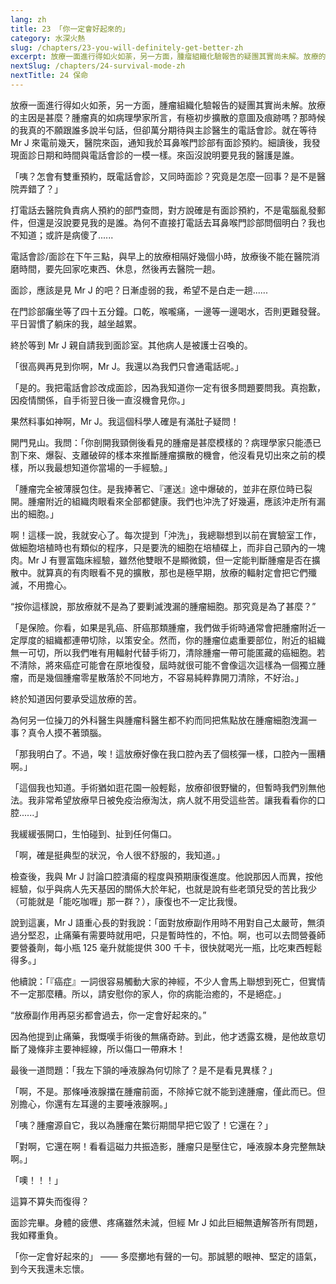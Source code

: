 ```yaml
---
lang: zh
title: 23 「你一定會好起來的」
category: 水深火熱
slug: /chapters/23-you-will-definitely-get-better-zh
excerpt: 放療一面進行得如火如荼，另一方面，腫瘤組織化驗報告的疑團其實尚未解。放療的主因是甚麼？腫瘤真的如病理學家所言，有極初步擴散的意圖及痕跡嗎？
nextSlug: /chapters/24-survival-mode-zh
nextTitle: 24 保命
---
```


<p class="cn">放療一面進行得如火如荼，另一方面，腫瘤組織化驗報告的疑團其實尚未解。放療的主因是甚麼？腫瘤真的如病理學家所言，有極初步擴散的意圖及痕跡嗎？那時候的我真的不願跟誰多說半句話，但卻萬分期待與主診醫生的電話會診。就在等待 Mr J 來電前幾天，醫院來函，通知我於耳鼻喉門診部有面診預約。細讀後，我發現面診日期和時間與電話會診的一模一樣。來函沒說明要見我的醫護是誰。

<p class="cn">「咦？怎會有雙重預約，既電話會診，又同時面診？究竟是怎麼一回事？是不是醫院弄錯了？」

<p class="cn">打電話去醫院負責病人預約的部門查問，對方說確是有面診預約，不是電腦亂發郵件，但還是沒說要見我的是誰。為何不直接打電話去耳鼻喉門診部問個明白？我也不知道；或許是病傻了......

<p class="cn">電話會診/面診在下午三點，與早上的放療相隔好幾個小時，放療後不能在醫院消磨時間，要先回家吃東西、休息，然後再去醫院一趟。

<p class="cn">面診，應該是見 Mr J 的吧？日漸虛弱的我，希望不是白走一趟......

<p class="cn">在門診部癱坐等了四十五分鐘。口乾，喉嚨痛，一邊等一邊喝水，否則更難發聲。平日習慣了躺床的我，越坐越累。

<p class="cn">終於等到 Mr J 親自請我到面診室。其他病人是被護士召喚的。

<p class="cn">「很高興再見到你啊，Mr J。我還以為我們只會通電話呢。」

<p class="cn">「是的。我把電話會診改成面診，因為我知道你一定有很多問題要問我。真抱歉，因疫情關係，自手術翌日後一直沒機會見你。」

<p class="cn">果然料事如神啊，Mr J。我這個科學人確是有滿肚子疑問！

<p class="cn">開門見山。我問：「你剖開我頸側後看見的腫瘤是甚麼模樣的？病理學家只能憑已割下來、爆裂、支離破碎的樣本來推斷腫瘤擴散的機會，他沒看見切出來之前的模樣，所以我最想知道你當場的一手經驗。」

<p class="cn">「腫瘤完全被薄膜包住。是我捧著它、『運送』途中爆破的，並非在原位時已裂開。腫瘤附近的組織肉眼看來全部都健康。我們也沖洗了好幾遍，應該沖走所有漏出的細胞。」

<p class="cn">啊！這樣一說，我就安心了。每次提到「沖洗」，我總聯想到以前在實驗室工作，做細胞培植時也有類似的程序，只是要洗的細胞在培植碟上，而非自己頸內的一塊肉。Mr J 有豐富臨床經驗，雖然他雙眼不是顯微鏡，但一定能判斷腫瘤是否在擴散中。就算真的有肉眼看不見的擴散，那也是極早期，放療的輻射定會把它們殲滅，不用擔心。

<q class="cn">按你這樣說，那放療就不是為了要剿滅洩漏的腫瘤細胞。那究竟是為了甚麼？

<p class="cn">「是保險。你看，如果是乳癌、肝癌那類腫瘤，我們做手術時通常會把腫瘤附近一定厚度的組織都連帶切除，以策安全。然而，你的腫瘤位處重要部位，附近的組織無一可切，所以我們唯有用輻射代替手術刀，清除腫瘤一帶可能匿藏的癌細胞。若不清除，將來癌症可能會在原地復發，屆時就很可能不會像這次這樣為一個獨立腫瘤，而是幾個腫瘤零星散落於不同地方，不容易純粹靠開刀清除，不好治。」

<p class="cn">終於知道因何要承受這放療的苦。

<p class="cn">為何另一位操刀的外科醫生與腫瘤科醫生都不約而同把焦點放在腫瘤細胞洩漏一事？真令人摸不著頭腦。

<p class="cn">「那我明白了。不過，唉！這放療好像在我口腔內丟了個核彈一樣，口腔內一團糟啊。」

<p class="cn">「這個我也知道。手術猶如逛花園一般輕鬆，放療卻很野蠻的，但暫時我們別無他法。我非常希望放療早日被免疫治療淘汰，病人就不用受這些苦。讓我看看你的口腔......」

<p class="cn">我緩緩張開口，生怕碰到、扯到任何傷口。

<p class="cn">「啊，確是挺典型的狀況，令人很不舒服的，我知道。」

<p class="cn">檢查後，我與 Mr J 討論口腔潰瘍的程度與預期康復進度。他說那因人而異，按他經驗，似乎與病人先天基因的關係大於年紀，也就是說有些老頭兒受的苦比我少（可能就是「能吃咖喱」那一群？），康復也不一定比我慢。

<p class="cn">說到這裏，Mr J 語重心長的對我說：「面對放療副作用時不用對自己太嚴苛，無須過分堅忍，止痛藥有需要時就用吧，只是暫時性的，不怕。啊，也可以去問營養師要營養劑，每小瓶 125 毫升就能提供 300 千卡，很快就喝光一瓶，比吃東西輕鬆得多。」

<p class="cn">他續說：「『癌症』一詞很容易觸動大家的神經，不少人會馬上聯想到死亡，但實情不一定那麼糟。所以，請安慰你的家人，你的病能治癒的，不是絕症。」

<q class="cn">放療副作用再惡劣都會過去，你一定會好起來的。

<p class="cn">因為他提到止痛藥，我慨嘆手術後的無痛奇跡。到此，他才透露玄機，是他故意切斷了幾條非主要神經線，所以傷口一帶麻木！

<p class="cn">最後一道問題：「我左下頷的唾液腺為何切除了？是不是看見異樣？」

<p class="cn">「啊，不是。那條唾液腺擋在腫瘤前面，不除掉它就不能到達腫瘤，僅此而已。但別擔心，你還有左耳邊的主要唾液腺啊。」

<p class="cn">「咦？腫瘤源自它，我以為腫瘤在繁衍期間早把它毀了！它還在？」

<p class="cn">「對啊，它還在啊！看看這磁力共振造影，腫瘤只是壓住它，唾液腺本身完整無缺啊。」

<p class="cn">「噢！！！」

<p class="cn">這算不算失而復得？

<p class="cn">面診完畢。身體的疲憊、疼痛雖然未減，但經 Mr J 如此巨細無遺解答所有問題，我如釋重負。

<p class="cn">「你一定會好起來的」 —— 多麼擲地有聲的一句。那誠懇的眼神、堅定的語氣，到今天我還未忘懷。
